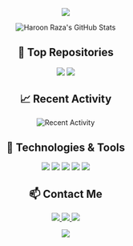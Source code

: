 <p align="center">
  <img src="https://readme-typing-svg.demolab.com/?lines=Electrical%20Engineering%20Student;Circuit%20Design%20and%20Programming;Python%20and%20C++%20Enthusiast;Open-Source%20Contributor;Tech%20and%20Hardware%20Integration;Innovation%20and%20Creativity&font=Fira%20Code&center=true&width=440&height=45&color=00bfae&vCenter=true&pause=1000&size=22" />
</p>

<p align="center">
  <img alt="Haroon Raza's GitHub Stats" src="https://github-readme-stats.vercel.app/api?username=voltvirtuoso&show_icons=true&count_private=true&hide_title=true&hide_border=true&theme=radical" />
</p>

<h2 align="center">🌟 Top Repositories</h2>
<p align="center">
  <img src="https://github-readme-stats.vercel.app/api/top-langs/?username=voltvirtuoso&layout=compact&hide_title=true&hide_border=true&theme=radical" />
  <img src="https://github-readme-stats.vercel.app/api/pin/?username=voltvirtuoso&repo=some-repo&theme=radical" />
</p>

<h2 align="center">📈 Recent Activity</h2>
<p align="center">
  <img src="https://github-readme-activity-graph.cyclic.app/graph?username=voltvirtuoso&theme=radical" alt="Recent Activity" />
</p>

<h2 align="center">🔧 Technologies & Tools</h2>
<p align="center">
  <img src="https://img.shields.io/badge/Python-14354C?logo=python&logoColor=white" />
  <img src="https://img.shields.io/badge/C%2B%2B-00599C?logo=c%2B%2B&logoColor=white" />
  <img src="https://img.shields.io/badge/C-00599C?logo=c&logoColor=white" />
  <img src="https://img.shields.io/badge/Proteus-0096D6?logo=proteus&logoColor=white" />
  <img src="https://img.shields.io/badge/OrCAD-00A3E0?logo=orcad&logoColor=white" />
</p>

<h2 align="center">📫 Contact Me</h2>
<p align="center">
  <a href="mailto:haroonraza@example.com">
    <img src="https://img.shields.io/badge/Email-D14836?logo=gmail&logoColor=white" />
  </a>
  <a href="https://linkedin.com/in/haroonraza">
    <img src="https://img.shields.io/badge/LinkedIn-0077B5?logo=linkedin&logoColor=white" />
  </a>
  <a href="https://twitter.com/haroonraza">
    <img src="https://img.shields.io/badge/Twitter-1DA1F2?logo=twitter&logoColor=white" />
  </a>
</p>

<p align="center">
  <a href="https://github.com/voltvirtuoso">
    <img src="https://img.shields.io/github/followers/voltvirtuoso?label=Follow&style=social" />
  </a>
</p>
